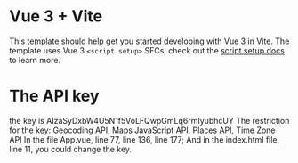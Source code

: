 # Vue 3 + Vite

This template should help get you started developing with Vue 3 in Vite. The template uses Vue 3 `<script setup>` SFCs, check out the [script setup docs](https://v3.vuejs.org/api/sfc-script-setup.html#sfc-script-setup) to learn more.


# The API key
the key is AIzaSyDxbW4U5N1f5VoLFQwpGmLq6rmIyubhcUY
The restriction for the key: Geocoding API, Maps JavaScript API, Places API, Time Zone API
In the file App.vue, line 77, line 136, line 177; And in the index.html file, line 11, you could change the key.
